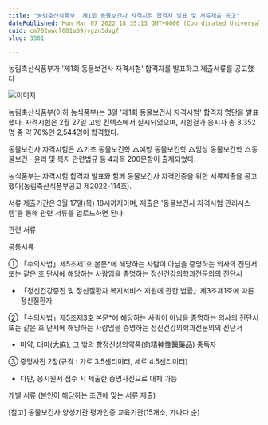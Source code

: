 ```yaml
---
title: "농림축산식품부, 제1회 동물보건사 자격시험 합격자 발표 및 서류제출 공고"
datePublished: Mon Mar 07 2022 18:35:13 GMT+0000 (Coordinated Universal Time)
cuid: cm702wwcl001a09jvgzn5dvgf
slug: 3501

---
```



농림축산식품부가 '제1회 동물보건사 자격시험' 합격자를 발표하고 제출서류를 공고했다

![이미지](https://cdn.hashnode.com/res/hashnode/image/upload/v1739253979221/c1a52321-12ba-4437-8004-fdd3918640c1.jpeg)

농림축산식품부(이하 농식품부)는 3일 '제1회 동물보건사 자격시험' 합격자 명단을 발표했다. 자격시험은 2월 27일 고양 킨텍스에서 실시되었으며, 시험결과 응시자 총 3,352명 중 약 76%인 2,544명이 합격했다.

동물보건사 자격시험은 △기초 동물보건학 △예방 동물보건학 △임상 동물보건학 △동물보건ㆍ윤리 및 복지 관련법규 등 4과목 200문항이 출제되었다.

농식품부는 자격시험 합격자 발표와 함께 동물보건사 자격인증을 위한 서류제출을 공고했다(농림축산식품부공고 제2022-114호).

서류 제출기간은 3월 17일(목) 18시까지이며, 제출은 '동물보건사 자격시험 관리시스템'을 통해 관련 서류를 업로드하면 된다.

관련 서류

공통서류

① 「수의사법」제5조제1호 본문*에 해당하는 사람이 아님을 증명하는 의사의 진단서 또는 같은 호 단서에 해당하는 사람임을 증명하는 정신건강의학과전문의의 진단서

* 「정신건강증진 및 정신질환자 복지서비스 지원에 관한 법률」제3조제1호에 따른 정신질환자

② 「수의사법」제5조제3호 본문*에 해당하는 사람이 아님을 증명하는 의사의 진단서 또는 같은 호 단서에 해당하는 사람임을 증명하는 정신건강의학과전문의의 진단서

* 마약, 대마(大麻), 그 밖의 향정신성의약품(向精神性醫藥品) 중독자

③ 증명사진 2장(규격 : 가로 3.5센티미터, 세로 4.5센티미터)

* 다만, 응시원서 접수 시 제출한 증명사진으로 대체 가능

개별 서류 (본인이 해당하는 조건에 맞는 서류 제출)

[참고] 동물보건사 양성기관 평가인증 교육기관(15개소, 가나다 순)